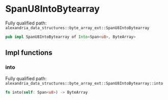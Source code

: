 # SpanU8IntoBytearray

Fully qualified path: `alexandria_data_structures::byte_array_ext::SpanU8IntoBytearray`

```rust
pub impl SpanU8IntoBytearray of Into<Span<u8>, ByteArray>
```

## Impl functions

### into

Fully qualified path: `alexandria_data_structures::byte_array_ext::SpanU8IntoBytearray::into`

```rust
fn into(self: Span<u8>) -> ByteArray
```


